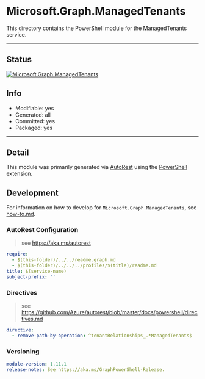 <!-- region Generated -->
# Microsoft.Graph.ManagedTenants
This directory contains the PowerShell module for the ManagedTenants service.

---
## Status
[![Microsoft.Graph.ManagedTenants](https://img.shields.io/powershellgallery/v/Microsoft.Graph.ManagedTenants.svg?style=flat-square&label=Microsoft.Graph.ManagedTenants "Microsoft.Graph.ManagedTenants")](https://www.powershellgallery.com/packages/Microsoft.Graph.ManagedTenants/)

## Info
- Modifiable: yes
- Generated: all
- Committed: yes
- Packaged: yes

---
## Detail
This module was primarily generated via [AutoRest](https://github.com/Azure/autorest) using the [PowerShell](https://github.com/Azure/autorest.powershell) extension.

## Development
For information on how to develop for `Microsoft.Graph.ManagedTenants`, see [how-to.md](how-to.md).
<!-- endregion -->

### AutoRest Configuration

> see https://aka.ms/autorest

``` yaml
require:
  - $(this-folder)/../../readme.graph.md
  - $(this-folder)/../../../profiles/$(title)/readme.md
title: $(service-name)
subject-prefix: ''
```

### Directives

> see https://github.com/Azure/autorest/blob/master/docs/powershell/directives.md

``` yaml
directive:
  - remove-path-by-operation: ^tenantRelationships_.*ManagedTenants$
```

### Versioning

``` yaml
module-version: 1.11.1
release-notes: See https://aka.ms/GraphPowerShell-Release.
```
